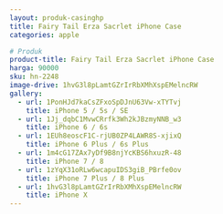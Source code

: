 ```yaml
---
layout: produk-casinghp
title: Fairy Tail Erza Sacrlet iPhone Case
categories: apple

# Produk
product-title: Fairy Tail Erza Sacrlet iPhone Case
harga: 90000
sku: hn-2248
image-drive: 1hvG3l8pLamtGZrIrRbXMhXspEMelncRW
gallery:
  - url: 1PonHJd7kaCsZFxoSpDJnU63Vw-xTYTvj
    title: iPhone 5 / 5s / SE
  - url: 1Jj_dqbC1MvwCRrfk3Wh2kJBzmyNNB_w3
    title: iPhone 6 / 6s
  - url: 1EUh8eoscF1C-rjUB0ZP4LAWR8S-xjixQ
    title: iPhone 6 Plus / 6s Plus
  - url: 1m4cG17ZAx7yDf9B8njYcKBS6hxuzR-48
    title: iPhone 7 / 8
  - url: 1zYqX31oRLw6wcapuIDS3giB_PBrfe0ov
    title: iPhone 7 Plus / 8 Plus
  - url: 1hvG3l8pLamtGZrIrRbXMhXspEMelncRW
    title: iPhone X
---
```

